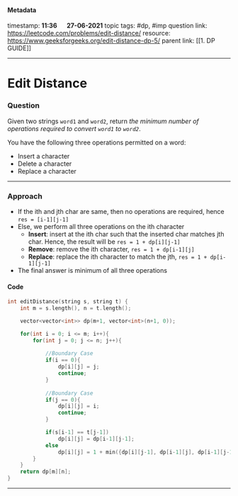 #### Metadata

timestamp: **11:36**  &emsp;  **27-06-2021**
topic tags: #dp, #imp 
question link: https://leetcode.com/problems/edit-distance/
resource: https://www.geeksforgeeks.org/edit-distance-dp-5/
parent link: [[1. DP GUIDE]]

---

# Edit Distance

### Question

Given two strings `word1` and `word2`, return _the minimum number of operations required to convert `word1` to `word2`_.

You have the following three operations permitted on a word:

-   Insert a character
-   Delete a character
-   Replace a character

---


### Approach

- If the ith and jth char are same, then no operations are required, hence `res = [i-1][j-1]`
- Else, we perform all three operations on the ith character
	- **Insert**: insert at the ith char such that the inserted char matches jth char. Hence, the result will be `res = 1 + dp[i][j-1]`
	- **Remove**: remove the ith character, `res = 1 + dp[i-1][j]`
	- **Replace**: replace the ith character to match the jth, `res = 1 + dp[i-1][j-1]`
- The final answer is minimum of all three operations

#### Code

``` cpp
int editDistance(string s, string t) {
	int m = s.length(), n = t.length();

	vector<vector<int>> dp(m+1, vector<int>(n+1, 0));

	for(int i = 0; i <= m; i++){
		for(int j = 0; j <= n; j++){
			
			//Boundary Case
			if(i == 0){
				dp[i][j] = j;
				continue;
			}
			
			//Boundary Case
			if(j == 0){
				dp[i][j] = i;
				continue;
			}

			if(s[i-1] == t[j-1])
				dp[i][j] = dp[i-1][j-1];
			else
				dp[i][j] = 1 + min({dp[i][j-1], dp[i-1][j], dp[i-1][j-1]});
		}
	}
	return dp[m][n];
}

```

---


